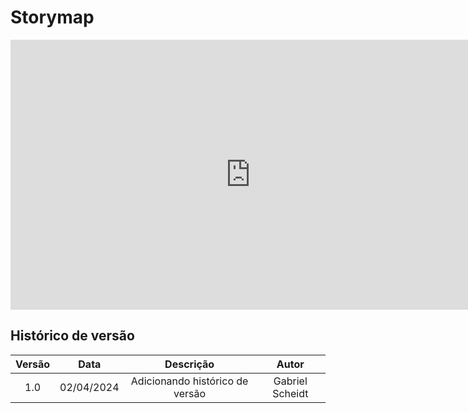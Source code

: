# Storymap

<iframe width="768" height="432" src="https://miro.com/app/live-embed/uXjVKYtRMq0=/?moveToViewport=-6344,1633,15299,6742&embedId=379696371859" frameborder="0" scrolling="no" allow="fullscreen; clipboard-read; clipboard-write" allowfullscreen></iframe>

## Histórico de versão

| Versão |    Data    |                    Descrição                    |     Autor      |
|:------:|:----------:|:-----------------------------------------------:|:--------------:|
|  1.0   | 02/04/2024 | Adicionando histórico de versão                 | Gabriel Scheidt|